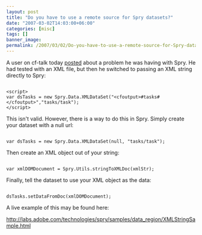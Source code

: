 ```yaml
---
layout: post
title: "Do you have to use a remote source for Spry datasets?"
date: "2007-03-02T14:03:00+06:00"
categories: [misc]
tags: []
banner_image: 
permalink: /2007/03/02/Do-you-have-to-use-a-remote-source-for-Spry-datasets
---
```


A user on cf-talk today <a href="http://www.houseoffusion.com/groups/CF-Talk/message.cfm/messageid:271337">posted</a> about a problem he was having with Spry. He had tested with an XML file, but then he switched to passing an XML string directly to Spry:

<code>
&lt;script&gt;
var dsTasks = new Spry.Data.XMLDataSet("&lt;cfoutput&gt;#tasks#&lt;/cfoutput&gt;","tasks/task");
&lt;/script&gt;
</code>

This isn't valid. However, there is a way to do this in Spry. Simply create your dataset with a null url:

<code>
var dsTasks = new Spry.Data.XMLDataSet(null, "tasks/task");
</code>

Then create an XML object out of your string:

<code>
var xmlDOMDocument = Spry.Utils.stringToXMLDoc(xmlStr);
</code>

Finally, tell the dataset to use your XML object as the data:

<code>
dsTasks.setDataFromDoc(xmlDOMDocument);
</code>

A live example of this may be found here:

<a href="http://labs.adobe.com/technologies/spry/samples/data_region/XMLStringSample.html">http://labs.adobe.com/technologies/spry/samples/data_region/XMLStringSample.html</a>